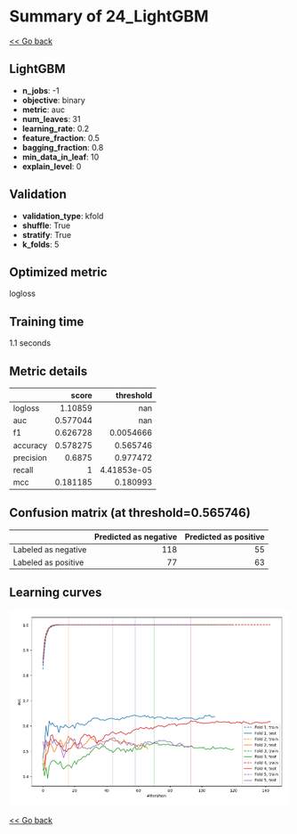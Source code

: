 # Summary of 24_LightGBM

[<< Go back](../README.md)


## LightGBM
- **n_jobs**: -1
- **objective**: binary
- **metric**: auc
- **num_leaves**: 31
- **learning_rate**: 0.2
- **feature_fraction**: 0.5
- **bagging_fraction**: 0.8
- **min_data_in_leaf**: 10
- **explain_level**: 0

## Validation
 - **validation_type**: kfold
 - **shuffle**: True
 - **stratify**: True
 - **k_folds**: 5

## Optimized metric
logloss

## Training time

1.1 seconds

## Metric details
|           |    score |     threshold |
|:----------|---------:|--------------:|
| logloss   | 1.10859  | nan           |
| auc       | 0.577044 | nan           |
| f1        | 0.626728 |   0.0054666   |
| accuracy  | 0.578275 |   0.565746    |
| precision | 0.6875   |   0.977472    |
| recall    | 1        |   4.41853e-05 |
| mcc       | 0.181185 |   0.180993    |


## Confusion matrix (at threshold=0.565746)
|                     |   Predicted as negative |   Predicted as positive |
|:--------------------|------------------------:|------------------------:|
| Labeled as negative |                     118 |                      55 |
| Labeled as positive |                      77 |                      63 |

## Learning curves
![Learning curves](learning_curves.png)

[<< Go back](../README.md)
